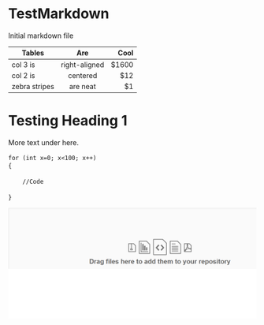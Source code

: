 # TestMarkdown

Initial markdown file

| Tables        | Are           | Cool  |
| ------------- |:-------------:| -----:|
| col 3 is      | right-aligned | $1600 |
| col 2 is      | centered      |   $12 |
| zebra stripes | are neat      |    $1 |


# Testing Heading 1 #
More text under here.




    for (int x=0; x<100; x++)
    {

		//Code

	}

    
![](https://github.com/drisack-mdsol/TestMarkdown/blob/master/New.png)
